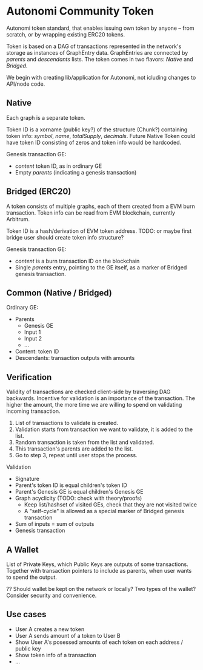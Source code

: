 # Autonomi Community Token

Autonomi token standard, that enables issuing own token by anyone – from scratch, or by wrapping existing ERC20 tokens.

Token is based on a DAG of transactions represented in the network's storage as instances of GraphEntry data. GraphEntries are connected by *parents* and *descendants* lists. The token comes in two flavors: *Native* and *Bridged*.

We begin with creating lib/application for Autonomi, not icluding changes to API/node code.

## Native

Each graph is a separate token.

Token ID is a xorname (public key?) of the structure (Chunk?) containing token info: *symbol*, *name*, *totalSupply*, *decimals*. Future Native Token could have token ID consisting of zeros and token info would be hardcoded.

Genesis transaction GE:
* *content* token ID, as in ordinary GE
* Empty *parents* (indicating a genesis transaction)

## Bridged (ERC20)

A token consists of multiple graphs, each of them created from a EVM burn transaction. Token info can be read from EVM blockchain, currently Arbitrum.

Token ID is a hash/derivation of EVM token address. TODO: or maybe first bridge user should create token info structure?

Genesis transaction GE:
* *content* is a burn transaction ID on the blockchain
* Single *parents* entry, pointing to the GE itself, as a marker of Bridged genesis transaction.

## Common (Native / Bridged)

Ordinary GE:
* Parents
  * Genesis GE
  * Input 1
  * Input 2
  * ...
* Content: token ID
* Descendants: transaction outputs with amounts

## Verification

Validity of transactions are checked client-side by traversing DAG backwards. Incentive for validation is an importance of the transaction. The higher the amount, the more time we are willing to spend on validating incoming transaction.

1. List of transactions to validate is created.
2. Validation starts from transaction we want to validate, it is added to the list.
3. Random transaction is taken from the list and validated.
4. This transaction's parents are added to the list.
5. Go to step 3, repeat until user stops the process.

Validation
* Signature
* Parent's token ID is equal children's token ID
* Parent's Genesis GE is equal children's Genesis GE
* Graph acyclicity (TODO: check with theory/proofs)
  * Keep list/hashset of visited GEs, check that they are not visited twice
  * A "self-cycle" is allowed as a special marker of Bridged genesis transaction
* Sum of inputs = sum of outputs 
* Genesis transaction

## A Wallet

List of Private Keys, which Public Keys are outputs of some transactions. Together with transaction pointers to include as parents, when user wants to spend the output.

?? Should wallet be kept on the network or locally? Two types of the wallet? Consider security and convenience.

## Use cases

* User A creates a new token
* User A sends amount of a token to User B
* Show User A's posessed amounts of each token on each address / public key
* Show token info of a transaction
* ...
